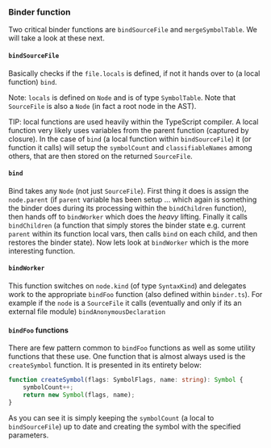 ### Binder function
Two critical binder functions are `bindSourceFile` and `mergeSymbolTable`. We will take a look at these next.

#### `bindSourceFile`
Basically checks if the `file.locals` is defined, if not it hands over to (a local function) `bind`.

Note: `locals` is defined on `Node` and is of type `SymbolTable`. Note that `SourceFile` is also a `Node` (in fact a root node in the AST).

TIP: local functions are used heavily within the TypeScript compiler. A local function very likely uses variables from the parent function (captured by closure). In the case of `bind` (a local function within `bindSourceFile`) it (or function it calls) will setup the `symbolCount` and `classifiableNames` among others, that are then stored on the returned `SourceFile`. 

#### `bind`
Bind takes any `Node` (not just `SourceFile`). First thing it does is assign the `node.parent` (if `parent` variable has been setup ... which again is something the binder does during its processing within the `bindChildren` function), then hands off to `bindWorker` which does the *heavy* lifting. Finally it calls `bindChildren` (a function that simply stores the binder state e.g. current `parent` within its function local vars, then calls `bind` on each child, and then restores the binder state). Now lets look at `bindWorker` which is the more interesting function.

#### `bindWorker`
This function switches on `node.kind` (of type `SyntaxKind`) and delegates work to the appropriate `bindFoo` function (also defined within `binder.ts`). For example if the `node` is a `SourceFile` it calls (eventually and only if its an external file module) `bindAnonymousDeclaration`

#### `bindFoo` functions
There are few pattern common to `bindFoo` functions as well as some utility functions that these use. One function that is almost always used is the `createSymbol` function. It is presented in its entirety below: 

```ts
function createSymbol(flags: SymbolFlags, name: string): Symbol {
    symbolCount++;
    return new Symbol(flags, name);
}
```
As you can see it is simply keeping the `symbolCount` (a local to `bindSourceFile`) up to date and creating the symbol with the specified parameters.

